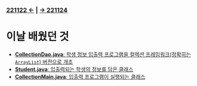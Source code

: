 ﻿#
### [221122 ←](/221011-221202_JAVA_BASICS/22-11/221122) | [→ 221124](/221011-221202_JAVA_BASICS/22-11/221124/)

# 이날 배웠던 것

- [**CollectionDao.java**: 학생 정보 입출력 프로그램을 컬렉션 프레임워크(정확히는 `ArrayList`) 버전으로 개조](/221011-221202_JAVA_BASICS/22-11/221123/javastudy/dao/CollectionDao.java)
- [**Student.java**: 입출력되는 학생의 정보를 담은 클래스](/221011-221202_JAVA_BASICS/22-11/221123/javastudy/dto/Student.java)
- [**CollectionMain.java**: 입출력 프로그램이 실행되는 클래스](/221011-221202_JAVA_BASICS/22-11/221123/javastudy/controller/CollectionMain.java)